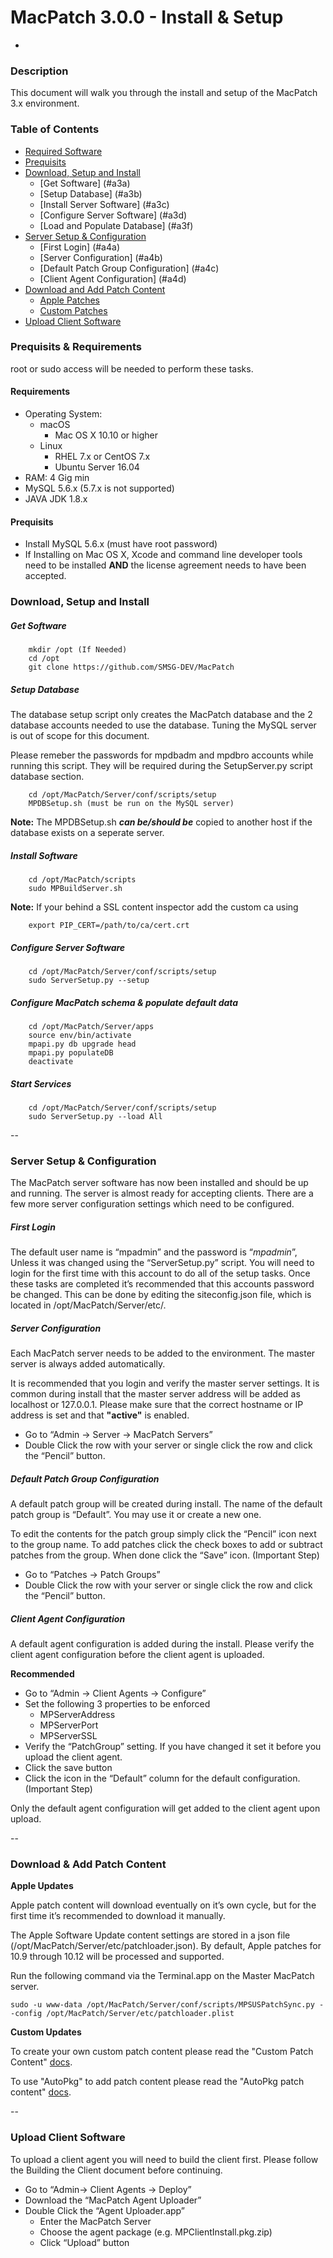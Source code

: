 # MacPatch 3.0.0 - Install & Setup
-

### Description
This document will walk you through the install and setup of the MacPatch 3.x environment.  

### Table of Contents
* [Required Software](#a1)
* [Prequisits](#a2) 
* [Download, Setup and Install](#a3)
	* [Get Software] (#a3a)
	* [Setup Database] (#a3b)
	* [Install Server Software] (#a3c)
	* [Configure Server Software] (#a3d)
	* [Load and Populate Database] (#a3f)
* [Server Setup & Configuration](#a4)
	* [First Login] (#a4a)
	* [Server Configuration] (#a4b)
	* [Default Patch Group Configuration] (#a4c)
	* [Client Agent Configuration] (#a4d)
* [Download and Add Patch Content](#a5)
	* [Apple Patches](#a5a)
	* [Custom Patches](#a5b)
* [Upload Client Software](#a6)

### Prequisits & Requirements
root or sudo access will be needed to perform these tasks.

#### Requirements <a name='a1'></a>
- Operating System:
	- macOS
		- Mac OS X 10.10 or higher
	- Linux
		- RHEL 7.x or CentOS 7.x
		- Ubuntu Server 16.04
- RAM: 4 Gig min
- MySQL 5.6.x (5.7.x is not supported)
- JAVA JDK 1.8.x

#### Prequisits <a name='a2'></a>
- Install MySQL 5.6.x (must have root password)
- If Installing on Mac OS X, Xcode and command line developer tools need to be installed **AND** the license agreement needs to have been accepted.

### Download, Setup and Install <a name='a3'></a>

##### Get Software <a name='a3a'></a>
		mkdir /opt (If Needed)
		cd /opt
		git clone https://github.com/SMSG-DEV/MacPatch

##### Setup Database <a name='a3b'></a>

The database setup script only creates the MacPatch database and the 2 database accounts needed to use the database. Tuning the MySQL server is out of scope for this document. 

Please remeber the passwords for mpdbadm and mpdbro accounts while running this script. They will be required during the SetupServer.py script database section.

		cd /opt/MacPatch/Server/conf/scripts/setup
		MPDBSetup.sh (must be run on the MySQL server)

**Note:** The MPDBSetup.sh ***can be/should be*** copied to another host if the database exists on a seperate server.
	
##### Install Software <a name='a3c'></a>
	
		cd /opt/MacPatch/scripts
		sudo MPBuildServer.sh	
		
**Note:** If your behind a SSL content inspector add the custom ca using
		
		export PIP_CERT=/path/to/ca/cert.crt

##### Configure Server Software <a name='a3d'></a>
	
		cd /opt/MacPatch/Server/conf/scripts/setup
		sudo ServerSetup.py --setup
	
##### Configure MacPatch schema & populate default data <a name='a3f'></a>
		
		cd /opt/MacPatch/Server/apps
		source env/bin/activate
		mpapi.py db upgrade head
		mpapi.py populateDB
		deactivate

##### Start Services
		
		cd /opt/MacPatch/Server/conf/scripts/setup
		sudo ServerSetup.py --load All

--

### Server Setup & Configuration <a name='a4'></a>

The MacPatch server software has now been installed and should be up and running. The server is almost ready for accepting clients. There are a few more server configuration settings which need to be configured.

##### First Login <a name='a4a'></a>
The default user name is “mpadmin” and the password is “*mpadmin*”, Unless it was changed using the “ServerSetup.py” script. You will need to login for the first time with this account to do all of the setup tasks. Once these tasks are completed it’s recommended that this accounts password be changed. This can be done by editing the siteconfig.json file, which is located in /opt/MacPatch/Server/etc/.

##### Server Configuration <a name='a4b'></a>
Each MacPatch server needs to be added to the environment. The master server is always added automatically.

It is recommended that you login and verify the master server settings. It is common during install that the master server address will be added as localhost or 127.0.0.1. Please make sure that the correct hostname or IP address is set and that **"active"** is enabled.

* Go to “Admin -> Server -> MacPatch Servers”
* Double Click the row with your server or single click the row and click the “Pencil” button.

##### Default Patch Group Configuration <a name='a4c'></a>
A default patch group will be created during install. The name of the default patch group is “Default”. You may use it or create a new one.

To edit the contents for the patch group simply click the “Pencil” icon next to the group name. To add patches click the check boxes to add or subtract patches from the group. When done click the “Save” icon. (Important Step)

* Go to “Patches -> Patch Groups”
* Double Click the row with your server or single click the row and click the “Pencil” button.

##### Client Agent Configuration <a name='a4d'></a>

A default agent configuration is added during the install. Please verify the client agent configuration before the client agent is uploaded.

**Recommended**

* Go to “Admin -> Client Agents -> Configure”
* Set the following 3 properties to be enforced
	* MPServerAddress
	* MPServerPort
	* MPServerSSL
* Verify the “PatchGroup” setting. If you have changed it set it before you upload the client agent.
* Click the save button
* Click the icon in the “Default” column for the default configuration. (Important Step)

Only the default agent configuration will get added to the client agent upon upload.


--

### Download & Add Patch Content <a name='a5'></a>

**Apple Updates** <a name='a5a'></a>

Apple patch content will download eventually on it’s own cycle, but for the first time it’s recommended to download it manually.

The Apple Software Update content settings are stored in a json file (/opt/MacPatch/Server/etc/patchloader.json). By default, Apple patches for 10.9 through 10.12 will be processed and supported.

Run the following command via the Terminal.app on the Master MacPatch server.

`sudo -u www-data /opt/MacPatch/Server/conf/scripts/MPSUSPatchSync.py --config /opt/MacPatch/Server/etc/patchloader.plist`

**Custom Updates** <a name='a5b'></a>

To create your own custom patch content please read the "Custom Patch Content" [docs](https://macpatch.github.io/doc/custom-patch-content.html).

To use "AutoPkg" to add patch content please read the "AutoPkg patch content" [docs](https://macpatch.github.io/doc/autopkg-patch-content.html).	

--

### Upload Client Software <a name='a6'></a>

To upload a client agent you will need to build the client first. Please follow the Building the Client document before continuing.

* Go to “Admin-> Client Agents -> Deploy”
* Download the “MacPatch Agent Uploader”
* Double Click the “Agent Uploader.app”
	* Enter the MacPatch Server
	* Choose the agent package (e.g. MPClientInstall.pkg.zip)
	* Click “Upload” button
